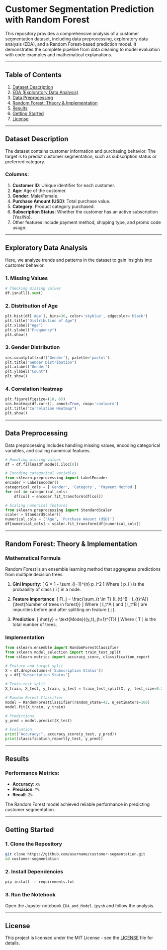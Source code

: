 


# **Customer Segmentation Prediction with Random Forest**

This repository provides a comprehensive analysis of a customer segmentation dataset, including data preprocessing, exploratory data analysis (EDA), and a Random Forest-based prediction model. It demonstrates the complete pipeline from data cleaning to model evaluation with code examples and mathematical explanations.

---

## **Table of Contents**
1. [Dataset Description](#dataset-description)
2. [EDA (Exploratory Data Analysis)](#exploratory-data-analysis)
3. [Data Preprocessing](#data-preprocessing)
4. [Random Forest: Theory & Implementation](#random-forest-theory--implementation)
5. [Results](#results)
6. [Getting Started](#getting-started)
7. [License](#license)

---

## **Dataset Description**

The dataset contains customer information and purchasing behavior. The target is to predict customer segmentation, such as subscription status or preferred category.

### **Columns**:
1. **Customer ID**: Unique identifier for each customer.
2. **Age**: Age of the customer.
3. **Gender**: Male/Female.
4. **Purchase Amount (USD)**: Total purchase value.
5. **Category**: Product category purchased.
6. **Subscription Status**: Whether the customer has an active subscription (Yes/No).
7. Other features include payment method, shipping type, and promo code usage.

---

## **Exploratory Data Analysis**

Here, we analyze trends and patterns in the dataset to gain insights into customer behavior.

### **1. Missing Values**
```python
# Checking missing values
df.isnull().sum()
```

### **2. Distribution of Age**
```python
plt.hist(df['Age'], bins=30, color='skyblue', edgecolor='black')
plt.title("Distribution of Age")
plt.xlabel("Age")
plt.ylabel("Frequency")
plt.show()
```

### **3. Gender Distribution**
```python
sns.countplot(x=df['Gender'], palette='pastel')
plt.title("Gender Distribution")
plt.xlabel("Gender")
plt.ylabel("Count")
plt.show()
```

### **4. Correlation Heatmap**
```python
plt.figure(figsize=(10, 6))
sns.heatmap(df.corr(), annot=True, cmap='coolwarm')
plt.title("Correlation Heatmap")
plt.show()
```

---

## **Data Preprocessing**

Data preprocessing includes handling missing values, encoding categorical variables, and scaling numerical features.

```python
# Handling missing values
df = df.fillna(df.mode().iloc[0])

# Encoding categorical variables
from sklearn.preprocessing import LabelEncoder
encoder = LabelEncoder()
categorical_cols = ['Gender', 'Category', 'Payment Method']
for col in categorical_cols:
    df[col] = encoder.fit_transform(df[col])

# Scaling numerical features
from sklearn.preprocessing import StandardScaler
scaler = StandardScaler()
numerical_cols = ['Age', 'Purchase Amount (USD)']
df[numerical_cols] = scaler.fit_transform(df[numerical_cols])
```

---

## **Random Forest: Theory & Implementation**

### **Mathematical Formula**

Random Forest is an ensemble learning method that aggregates predictions from multiple decision trees.

1. **Gini Impurity**:
   \[
   G = 1 - \sum_{i=1}^{n} p_i^2
   \]
   Where \( p_i \) is the probability of class \( i \) in a node.

2. **Feature Importance**:
   \[
   FI_j = \frac{\sum_{t \in T} (I_{t}^B - I_{t}^A)}{\text{Number of trees in forest}}
   \]
   Where \( I_t^A \) and \( I_t^B \) are impurities before and after splitting on feature \( j \).

3. **Prediction**:
   \[
   \hat{y} = \text{Mode}(\{y_t\}_{t=1}^{T})
   \]
   Where \( T \) is the total number of trees.

### **Implementation**

```python
from sklearn.ensemble import RandomForestClassifier
from sklearn.model_selection import train_test_split
from sklearn.metrics import accuracy_score, classification_report

# Feature and target split
X = df.drop(columns=['Subscription Status'])
y = df['Subscription Status']

# Train-test split
X_train, X_test, y_train, y_test = train_test_split(X, y, test_size=0.2, random_state=42)

# Random Forest Classifier
model = RandomForestClassifier(random_state=42, n_estimators=100)
model.fit(X_train, y_train)

# Predictions
y_pred = model.predict(X_test)

# Evaluation
print("Accuracy:", accuracy_score(y_test, y_pred))
print(classification_report(y_test, y_pred))
```

---

## **Results**

### **Performance Metrics**:
- **Accuracy**: `X%`
- **Precision**: `Y%`
- **Recall**: `Z%`

The Random Forest model achieved reliable performance in predicting customer segmentation.

---

## **Getting Started**

### **1. Clone the Repository**
```bash
git clone https://github.com/username/customer-segmentation.git
cd customer-segmentation
```

### **2. Install Dependencies**
```bash
pip install -r requirements.txt
```

### **3. Run the Notebook**
Open the Jupyter notebook `EDA_and_Model.ipynb` and follow the analysis.

---

## **License**

This project is licensed under the MIT License - see the [LICENSE](LICENSE) file for details.

